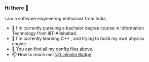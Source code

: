 ### Hi there 👋

I am a software engineering enthusiast from India,

- 🔭 I'm currently pursuing a bachelor degree course in Information Technology from IIIT-Allahabad.
- 🌱 I'm currently learning C++ , and trying to build my own physics engine.
- 💬 You can find all my config files above.
- 📫 How to reach me: [![Linkedin Badge](https://img.shields.io/badge/LinkedIn-0077B5?style=for-the-badge&logo=linkedin&logoColor=white)](https://www.linkedin.com/in/anurag-singh-082a44246/)






<!--
**anuragsingh7746/anuragsingh7746** is a ✨ _special_ ✨ repository because its `README.md` (this file) appears on your GitHub profile.

Here are some ideas to get you started:

- 🔭 I’m currently working on ...
- 🌱 I’m currently learning ...
- 👯 I’m looking to collaborate on ...
- 🤔 I’m looking for help with ...
- 💬 Ask me about ...
- 📫 How to reach me: ...
- 😄 Pronouns: ...
- ⚡ Fun fact: ...
-->
